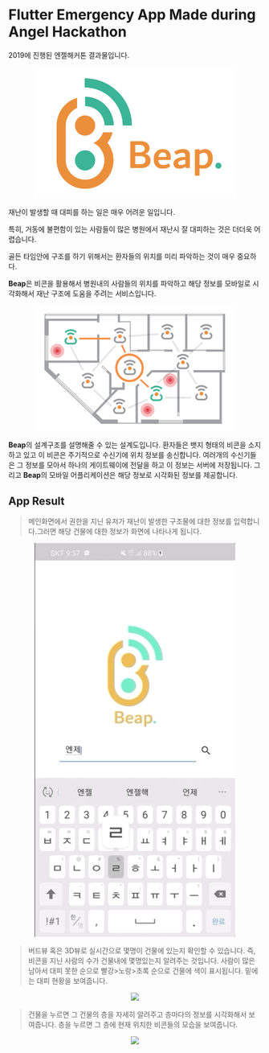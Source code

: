 # Flutter Emergency App Made during Angel Hackathon
2019에 진행된 엔젤해커톤 결과물입니다.
<div align="center">
<img src="assets/screenshot/logo.png" width="400px"/></div>

재난이 발생할 때 대피를 하는 일은 매우 어려운 일입니다.

특히, 거동에 불편함이 있는 사람들이 많은 병원에서 재난시 잘 대피하는 것은 더더욱 어렵습니다.

골든 타임안에 구조를 하기 위해서는 환자들의 위치를 미리 파악하는 것이 매우 중요하다.


**Beap**은 비콘을 활용해서 병원내의 사람들의 위치를 파악하고 해당 정보를 모바일로 시각화해서 재난 구조에 도움을 주려는 서비스입니다.


<div align="center">
<img src="assets/screenshot/blueprint.png" width="400px"/></div>

**Beap**의 설계구조를 설명해줄 수 있는 설계도입니다. 환자들은 뱃지 형태의 비콘을 소지하고 있고 이 비콘은 주기적으로 수신기에 위치 정보를 송신합니다. 여러개의 수신기들은 그 정보를 모아서 하나의 게이트웨이에 전달을 하고 이 정보는 서버에 저장됩니다. 그리고 **Beap**의 모바일 어플리케이션은 해당 정보로 시각화된 정보를 제공합니다.

## App Result

> 메인화면에서 권한을 지닌 유저가 재난이 발생한 구조물에 대한 정보를 입력합니다.그러면 해당 건물에 대한 정보가 화면에 나타나게 됩니다.


<div align="center">
<img src="assets/screenshot/scene1.gif" width="400px"/> </div>

> 버드뷰 혹은 3D뷰로 실시간으로 몇명이 건물에 있는지 확인할 수 있습니다. 즉, 비콘을 지닌 사람의 수가 건물내에 몇명있는지 알려주는 것입니다. 사람이 많은 남아서 대피 못한 순으로 빨강>노랑>초록 순으로 건물에 색이 표시됩니다.
> 밑에는 대피 현황을 보여줍니다.


<div align="center">
<img src="assets/screenshot/scene2.gif" width="400px"/></div>

> 건물을 누르면 그 건물의 층을 자세히 알려주고 층마다의 정보를 시각화해서 보여줍니다. 층을 누르면 그 층에 현재 위치한 비콘들의 모습을 보여줍니다.

<div align="center">
<img src="assets/screenshot/scene3.gif" width="400px"/></div>

